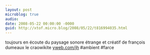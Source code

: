 ```yaml
---
layout: post
microblog: true
audio: 
date: 2008-05-22 00:00:00 -0000
guid: http://xtof.micro.blog/2008/05/22/t816994035.html
---
```

toujours en écoute du paysage sonore étrange et créatif de françois dumeaux le craowikite [yweb.com/jh](http://yweb.com/jh) #ambient #farce
